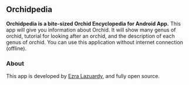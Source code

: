 ## Orchidpedia

**Orchidpedia is a bite-sized Orchid Encyclopedia for Android App.**
This app will give you information about Orchid. It will show many genus of orchid, tutorial for looking after an orchid, and the description of each genus of orchid. You can use this application without internet connection (offline).

### About
This app is developed by [Ezra Lazuardy](https://github.com/ezralazuardy), and fully open source.
